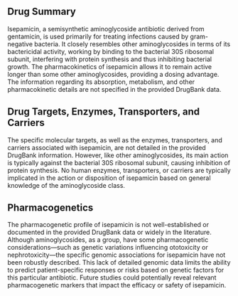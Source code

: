 ## Drug Summary
Isepamicin, a semisynthetic aminoglycoside antibiotic derived from gentamicin, is used primarily for treating infections caused by gram-negative bacteria. It closely resembles other aminoglycosides in terms of its bactericidal activity, working by binding to the bacterial 30S ribosomal subunit, interfering with protein synthesis and thus inhibiting bacterial growth. The pharmacokinetics of isepamicin allows it to remain active longer than some other aminoglycosides, providing a dosing advantage. The information regarding its absorption, metabolism, and other pharmacokinetic details are not specified in the provided DrugBank data.

## Drug Targets, Enzymes, Transporters, and Carriers
The specific molecular targets, as well as the enzymes, transporters, and carriers associated with isepamicin, are not detailed in the provided DrugBank information. However, like other aminoglycosides, its main action is typically against the bacterial 30S ribosomal subunit, causing inhibition of protein synthesis. No human enzymes, transporters, or carriers are typically implicated in the action or disposition of isepamicin based on general knowledge of the aminoglycoside class.

## Pharmacogenetics
The pharmacogenetic profile of isepamicin is not well-established or documented in the provided DrugBank data or widely in the literature. Although aminoglycosides, as a group, have some pharmacogenetic considerations—such as genetic variations influencing ototoxicity or nephrotoxicity—the specific genomic associations for isepamicin have not been robustly described. This lack of detailed genomic data limits the ability to predict patient-specific responses or risks based on genetic factors for this particular antibiotic. Future studies could potentially reveal relevant pharmacogenetic markers that impact the efficacy or safety of isepamicin.